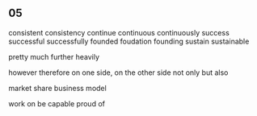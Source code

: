 ## 05
consistent consistency
continue continuous continuously
success successful successfully
founded foudation founding
sustain sustainable

pretty much
further
heavily

however
therefore
on one side, on the other side
not only  but also
 

market share
business model


work on
be capable 
proud of

